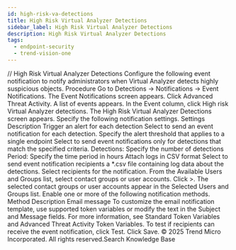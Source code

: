 ```yaml
---
id: high-risk-va-detections
title: High Risk Virtual Analyzer Detections
sidebar_label: High Risk Virtual Analyzer Detections
description: High Risk Virtual Analyzer Detections
tags:
  - endpoint-security
  - trend-vision-one
---
```


/*<![CDATA[*/ $('#title').html($('meta[name=map-description]').attr('content')); /*]]>*/ High Risk Virtual Analyzer Detections Configure the following event notification to notify administrators when Virtual Analyzer detects highly suspicious objects. Procedure Go to Detections → Notifications → Event Notifications. The Event Notifications screen appears. Click Advanced Threat Activity. A list of events appears. In the Event column, click High risk Virtual Analyzer detections. The High Risk Virtual Analyzer Detections screen appears. Specify the following notification settings. Settings Description Trigger an alert for each detection Select to send an event notification for each detection. Specify the alert threshold that applies to a single endpoint Select to send event notifications only for detections that match the specified criteria. Detections: Specify the number of detections Period: Specify the time period in hours Attach logs in CSV format Select to send event notification recipients a *.csv file containing log data about the detections. Select recipients for the notification. From the Available Users and Groups list, select contact groups or user accounts. Click >. The selected contact groups or user accounts appear in the Selected Users and Groups list. Enable one or more of the following notification methods. Method Description Email message To customize the email notification template, use supported token variables or modify the text in the Subject and Message fields. For more information, see Standard Token Variables and Advanced Threat Activity Token Variables. To test if recipients can receive the event notification, click Test. Click Save. © 2025 Trend Micro Incorporated. All rights reserved.Search Knowledge Base